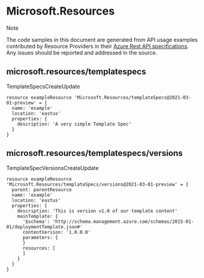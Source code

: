 # Microsoft.Resources
  
> [!NOTE]
> The code samples in this document are generated from API usage examples contributed by Resource Providers in their [Azure Rest API specifications](https://github.com/Azure/azure-rest-api-specs). Any issues should be reported and addressed in the source.


## microsoft.resources/templatespecs

TemplateSpecsCreateUpdate
```bicep
resource exampleResource 'Microsoft.Resources/templateSpecs@2021-03-01-preview' = {
  name: 'example'
  location: 'eastus'
  properties: {
    description: 'A very simple Template Spec'
  }
}
```

## microsoft.resources/templatespecs/versions

TemplateSpecVersionsCreateUpdate
```bicep
resource exampleResource 'Microsoft.Resources/templateSpecs/versions@2021-03-01-preview' = {
  parent: parentResource 
  name: 'example'
  location: 'eastus'
  properties: {
    description: 'This is version v1.0 of our template content'
    mainTemplate: {
      '$schema': 'http://schema.management.azure.com/schemas/2015-01-01/deploymentTemplate.json#'
      contentVersion: '1.0.0.0'
      parameters: {
      }
      resources: [
      ]
    }
  }
}
```
